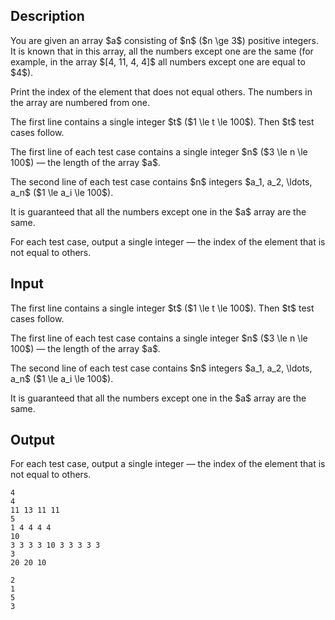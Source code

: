 ## Description

<div><p>You are given an array $a$ consisting of $n$ ($n \ge 3$) positive integers. It is known that in this array, all the numbers except one are the same (for example, in the array $[4, 11, 4, 4]$ all numbers except one are equal to $4$).</p><p>Print the index of the element that does not equal others. The numbers in the array are numbered from one.</p></div><div class="input-specification"><p>The first line contains a single integer $t$ ($1 \le t \le 100$). Then $t$ test cases follow.</p><p>The first line of each test case contains a single integer $n$ ($3 \le n \le 100$)&nbsp;— the length of the array $a$.</p><p>The second line of each test case contains $n$ integers $a_1, a_2, \ldots, a_n$ ($1 \le a_i \le 100$).</p><p>It is guaranteed that all the numbers except one in the $a$ array are the same.</p></div><div class="output-specification"><p>For each test case, output a single integer&nbsp;— the index of the element that is not equal to others.</p></div>

## Input

<p>The first line contains a single integer $t$ ($1 \le t \le 100$). Then $t$ test cases follow.</p><p>The first line of each test case contains a single integer $n$ ($3 \le n \le 100$)&nbsp;— the length of the array $a$.</p><p>The second line of each test case contains $n$ integers $a_1, a_2, \ldots, a_n$ ($1 \le a_i \le 100$).</p><p>It is guaranteed that all the numbers except one in the $a$ array are the same.</p>

## Output

<p>For each test case, output a single integer&nbsp;— the index of the element that is not equal to others.</p>





```input1
4
4
11 13 11 11
5
1 4 4 4 4
10
3 3 3 3 10 3 3 3 3 3
3
20 20 10
```




```output1
2
1
5
3
```


